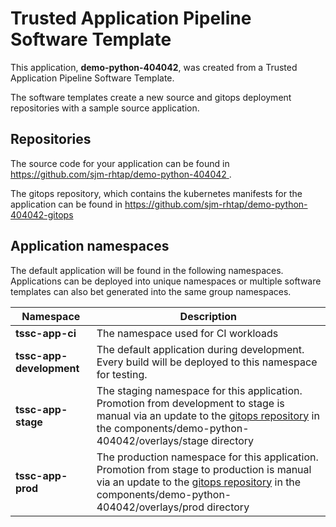 # Trusted Application Pipeline Software Template

This application, **demo-python-404042**, was created from a Trusted Application Pipeline Software Template.

The software templates create a new source and gitops deployment repositories with a sample source application. 

## Repositories

The source code for your application can be found in [https://github.com/sjm-rhtap/demo-python-404042 ](https://github.com/sjm-rhtap/demo-python-404042 ).
 
The gitops repository, which contains the kubernetes manifests for the application can be found in 
[https://github.com/sjm-rhtap/demo-python-404042-gitops ](https://github.com/sjm-rhtap/demo-python-404042-gitops ) 

## Application namespaces 

The default application will be found in the following namespaces. Applications can be deployed into unique namespaces or multiple software templates can also bet generated into the same group namespaces.  

|  Namespace   |  Description   |  
| -------- | -------- |
| **tssc-app-ci** | The namespace used for CI workloads |
| **tssc-app-development** | The default application during development. Every build will be deployed to this namespace for testing. |
| **tssc-app-stage** | The staging namespace for this application. Promotion from development to stage is manual via an update to the [gitops repository](https://github.com/sjm-rhtap/demo-python-404042-gitops ) in the components/demo-python-404042/overlays/stage directory |
| **tssc-app-prod** | The production namespace for this application. Promotion from stage to production is manual via an update to the [gitops repository](https://github.com/sjm-rhtap/demo-python-404042-gitops ) in the components/demo-python-404042/overlays/prod directory |